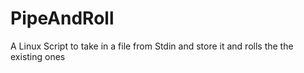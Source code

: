 # PipeAndRoll
A Linux Script to take in a file from Stdin and store it and rolls the the existing ones
